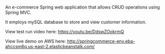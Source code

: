 An e-commerce Spring web application that allows CRUD operations using Spring MVC.

It employs mySQL database to store and view customer information. 

View test run video here: https://youtu.be/DdswZOokrmQ

View live demo on AWS here: http://springcommerce-env.eba-ahccsm6q.us-east-2.elasticbeanstalk.com/

